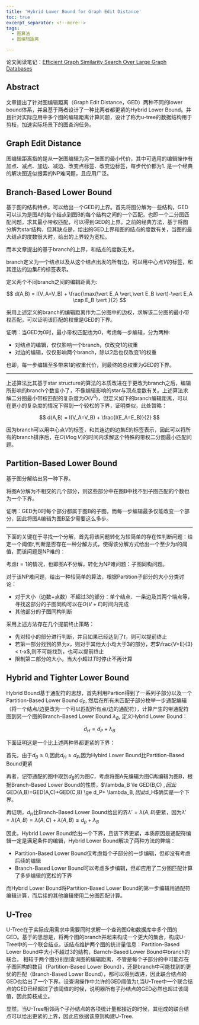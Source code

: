 ```yaml
---
title: 'Hybrid Lower Bound for Graph Edit Distance'
toc: true
excerpt_separator: <!--more-->
tags:
  - 图算法
  - 图编辑距离

---
```




论文阅读笔记：[Efficient Graph Similarity Search Over Large Graph Databases](https://ieeexplore.ieee.org/abstract/document/6880803)

<!--more-->

## Abstract

文章提出了针对图编辑距离（Graph Edit Distance，GED）两种不同的lower bound体系，并且基于两者设计了一种比两者都更紧的Hybrid Lower Bound。并且针对实际应用中多个图的编辑距离计算问题，设计了称为u-tree的数据结构用于剪枝，加速实际场景下的图查询任务。

## Graph Edit Distance

图编辑距离指的是从一张图编辑为另一张图的最小代价，其中可选用的编辑操作有加点、减点、加边、减边、改变点标签、改变边标签，每步代价都为1. 是一个经典的解决图近似搜索的NP难问题，且应用广泛。

## Branch-Based Lower Bound

基于图的结构特点，可以给出一个GED的上界。首先将图分解为一些结构，GED可以认为是图A的每个结点到图B的每个结构之间的一个匹配，也即一个二分图匹配问题，求其最小带权匹配，可以得到GED的上界。之前的经典方法，基于将图分解为star结构，但其缺点是，给出的GED上界和图的结点的度数有关，当图的最大结点的度数很大时，给出的上界较为宽松。

而本文章提出的基于branch的上界，和结点的度数无关。

branch定义为一个结点以及从这个结点出发的所有边，可以用中心点$V$的标签，和其连边的边集$E$的标签表示。

定义两个不同branch之间的编辑距离为:



$$
d(A,B) = I(V_A=V_B) + \frac{\max(\vert E_A \vert,\vert E_B \vert)-\vert E_A \cap E_B \vert }{2}
$$



采用上述定义的branch的编辑距离作为二分图中的边权，求解该二分图的最小带权匹配，可以证明该匹配的权重是GED的下界。

证明：当GED为0时，最小带权匹配也为0，考虑每一步编辑，分为两种:

* 对结点的编辑，仅仅影响一个branch，仅改变1的权重
* 对边的编辑，仅仅影响两个branch，除以2后也仅改变1的权重

也即，每一步编辑至多带来1的权重代价，则最终的总权重为GED的下界。

---

上述算法比其基于star structure的算法的本质改进在于更改为branch之后，编辑所影响的branch个数变小了，不像编辑影响的star与顶点度数有关。上述算法求解二分图最小带权匹配的复杂度为$O(V^3)$，但定义如下的branch编辑距离，可以在更小的复杂度的情况下得到一个较松的下界，证明类似，此处暂略：



$$
d(A,B) = I(V_A=V_B) + \frac{I(E_A=E_B)}{2}
$$



因为branch可以用中心点$V$的标签，和其连边的边集$E$的标签表示，因此可以将所有的branch排序后，在$O(V \log V)$的时间内求解这个特殊的带权二分图最小匹配问题。



## Partition-Based Lower Bound

基于图分解给出另一种下界。

将图A分解为不相交的几个部分，则这些部分中在图B中找不到子图匹配的个数也为一个下界。

证明：GED为0时每个部分都属于图B的子图，而每一步编辑最多仅能改变一个部分，因此将图A编辑为图B至少需要这么多步。

---

下面的关键在于寻找一个分解，首先将该问题转化为较简单的存在性判断问题：给定一个阈值$t$,判断是否存在一种分解方式，使得该分解方式给出一个至少为$t$的阈值，而该问题是NP难的：

考虑$t=1$的情况，也即图A不分解，转化为NP难问题：子图同构问题。

对于该NP难问题，给出一种较简单的算法，根据Partition子部分的大小分类讨论：

* 对于大小（边数+点数）不超过3的部分：单个结点、一条边及其两个端点等，寻找这部分的子图同构可以在$O(V+E)$时间内完成
* 其他部分的子图同构判断

采用上述方法存在几个提前终止策略：

* 先对较小的部分进行判断，并且如果已经达到了$t$，则可以提前终止
* 若第一部分找到的界为$x$，则对于其他大小均大于3的部分，若$\frac{V+E}{3} < t-x$,则不可能找到，也可以提前终止
* 限制第二部分的大小，当大小超过$T$时停止不再计算



## Hybrid and Tighter Lower Bound

Hybrid Bound基于通配符的思想，首先利用Partion得到了一系列子部分以及一个Partition-Based Lower Bound $d_P$, 然后在所有未匹配子部分枚举一步通配编辑（将一个结点/边更改为一个可以匹配所有点/边的通配符），计算产生的带通配符图到另一个图的Branch-Based Lower Bound $\lambda_B$, 定义Hybrid Lower Bound：



$$
d_H=d_P+\lambda_B
$$



下面证明这是一个比上述两种界都更紧的下界：

首先，由于$d_B \ge 0$,因此$d_H \ge d_P$,因为Hybird Lower Bound比Partition-Based Bound更紧

再者，记带通配的图中取到$d_B$的为图$C$，考虑将图A先编辑为图C再编辑为图B，根据Branch-Based Lower Bound的性质，$\lambda_B \le GED(B,C) $, 因此$GED(A,B)=GED(A,C)+GED(C,B) \ge d_P+ \lambda_B$,因此$d_H$确实是一个下界。

再证明，$d_H$比Branch-Based Lower Bound给出的界$\lambda'=\lambda(A,B)$更紧，因为$\lambda'=\lambda(A,B)=\lambda(A,C)+\lambda(A,B) \le d_p + \lambda_B$

因此，Hybrid Lower Bound给出一个下界，且该下界更紧，本质原因是通配符编辑一定是满足条件的编辑，Hybrid Lower Bound解决了两种方法的弊端：

* Partition-Based Lower Bound仅考虑每个子部分的一步编辑，但却没有考虑后续的编辑
* Branch-Based Lower Bound可以考虑多步编辑，但却应用了二分图匹配计算了多步编辑的宽松的下界

而Hybrid Lower Bound将Partition-Based Lower Bound的第一步编辑用通配符编辑计算，而后续的其他编辑使用二分图匹配计算。



## U-Tree

U-Tree在于实际应用需求中需要同时求解一个查询图$Q$和数据库中多个图的GED。基于的思想是，将两个图的branch并起来构成一个更大的集合，构成U-Tree中的一个联合结点，该结点维护两个图的统计量信息：Partition-Based Lower Bound中大小不超过3的结构，Barnch-Based Lower Bound中branch的联合。 相较于两个图分别到查询图的编辑距离，不管是每个子部分的中可能存在子图同构的数目（Partition-Based Lower Bound），还是branch中可能找到的更优的匹配（Branch-Based Lower Bound），都可以得到改进，因此联合结点的GED也给出了一个下界。设查询操作中允许的GED阈值为$t$,当U-Tree中一个联合结点的GED已经超过了该阈值的时候，说明器所有子孙结点的GED必然也超过该阈值，因此剪枝成立。

显然，当U-Tree相邻两个子孙结点的各项统计量都接近的时候，其组成的联合结点可以给出更紧的上界，因此应依据该原则构建U-Tree.

